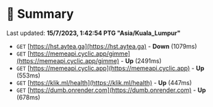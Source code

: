 # 📖 Summary
Last updated: **15/7/2023, 1:42:54 PTG "Asia/Kuala_Lumpur"**

- `GET` [https://hst.aytea.ga](https://hst.aytea.ga) - **Down** (1079ms)
- `GET` [https://memeapi.cyclic.app/gimme](https://memeapi.cyclic.app/gimme) - **Up** (2491ms)
- `GET` [https://memeapi.cyclic.app](https://memeapi.cyclic.app) - **Up** (553ms)
- `GET` [https://klik.ml/health](https://klik.ml/health) - **Up** (447ms)
- `GET` [https://dumb.onrender.com](https://dumb.onrender.com) - **Up** (678ms)
